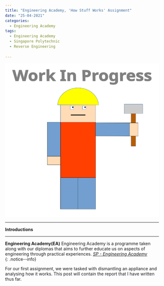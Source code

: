 ```yaml
---
title: "Engineering Academy, 'How Stuff Works' Assignment"
date: "25-04-2021"
categories:
  - Engineering Academy
tags:
  - Engineering Academy
  - Singapore Polytechnic
  - Reverse Engineering

---
```


![WIP](/assets/images/common/WIP.png)

***

<strong>Introductions</strong>

***

**Engineering Academy(EA)** Engineering Academy is a programme taken along with our diplomas that aims to further educate us on aspects of engineering through practical experiences. 
<cite><a href="https://www.sp.edu.sg/engineering-cluster/engineering-academy">SP - Engineering Academy</a></cite>  
{: .notice--info}

For our first assignment, we were tasked with dismantling an appliance and analysing how it works. This post will contain the report that I have written thus far.
